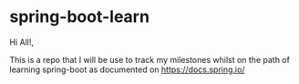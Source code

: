 # spring-boot-learn

Hi All!,

This is a repo that I  will be use to track my milestones whilst on the path of learning spring-boot as documented on https://docs.spring.io/
